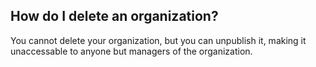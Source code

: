 ## How do I delete an organization?

You cannot delete your organization, but you can unpublish it, making it
unaccessable to anyone but managers of the organization.

